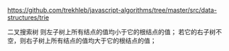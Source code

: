 https://github.com/trekhleb/javascript-algorithms/tree/master/src/data-structures/trie

二叉搜索树
则左子树上所有结点的值均小于它的根结点的值； 若它的右子树不空，则右子树上所有结点的值均大于它的根结点的值；